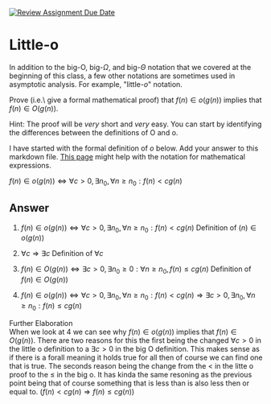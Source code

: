 [![Review Assignment Due Date](https://classroom.github.com/assets/deadline-readme-button-24ddc0f5d75046c5622901739e7c5dd533143b0c8e959d652212380cedb1ea36.svg)](https://classroom.github.com/a/wM4-KOzy)
# Little-o

In addition to the big-O, big-$\Omega$, and big-$\Theta$ notation that
we covered at the beginning of this class, a few other notations are sometimes
used in asymptotic analysis.  For example, "little-$o$" notation.

Prove (i.e.\ give a formal mathematical proof) that $f(n)\in o(g(n))$ implies
that $f(n)\in O(g(n))$.

Hint: The proof will be *very* short and *very* easy. You can start by
identifying the differences between the definitions of O and o.

I have started with the formal definition of $o$ below. Add your answer to this
markdown file. [This
page](https://docs.github.com/en/get-started/writing-on-github/working-with-advanced-formatting/writing-mathematical-expressions)
might help with the notation for mathematical expressions.

$f(n)\in o(g(n)) \iff \forall c>0, \exists n_0, \forall n\ge n_0: f(n) < c g(n)$

## Answer
1. $f(n)\in o(g(n)) \iff \forall c>0, \exists n_0, \forall n\ge n_0: f(n) < cg(n)$ Definition of $(n)\in o(g(n))$

2. $\forall c \Rightarrow \exists c$ Definition of $\forall c$

3. $f(n) \in O(g(n)) \iff \exists c > 0, \exists n_0 \ge 0: \forall n \ge n_0, f(n) \le cg(n)$ Definition of $f(n)\in O(g(n))$

4. $f(n)\in o(g(n)) \iff \forall c>0, \exists n_0, \forall n\ge n_0: f(n) < c g(n) \Rightarrow \exists c>0, \exists n_0, \forall n\ge n_0:f(n) \le c g(n)$

Further Elaboration \
When we look at 4 we can see why $f(n)\in o(g(n))$ implies that $f(n)\in O(g(n))$. There are two reasons for this the first being the changed $\forall c > 0$ in the little o definition to a $\exists c > 0$ in the big O definition. This makes sense as if there is a forall meaning it holds true for all then of course we can find one that is true. The seconds reason being the change from the $<$ in the litte o proof to the $\le$ in the big o. It has kinda the same resoning as the previous point being that of course something that is less than is also less then or equal to. $(f(n) < cg(n) \Rightarrow f(n) \le cg(n))$